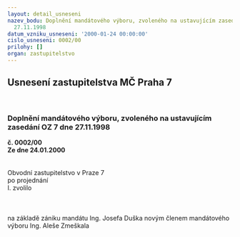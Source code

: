 ```yaml
---
layout: detail_usneseni
nazev_bodu: Doplnění mandátového výboru, zvoleného na ustavujícím zasedání OZ 7 dne
  27.11.1998
datum_vzniku_usneseni: '2000-01-24 00:00:00'
cislo_usneseni: 0002/00
prilohy: []
organ: zastupitelstvo
---
```

<div id="ucUsn_pList" class="usn">
	<span><h2>Usnesení zastupitelstva MČ Praha 7 </h2>
<br></span><div class="standBody">
<span><h3>Doplnění mandátového výboru, zvoleného na ustavujícím zasedání OZ 7 dne 27.11.1998</h3></span><div class="center">
		<strong>č. 0002/00</strong><br>
	</div>
<div class="center">
		<strong>Ze dne 24.01.2000</strong><br><br>
	</div>
<br>Obvodní zastupitelstvo v Praze 7<br>po projednání<br>I.	zvolilo<br><br><br><br> na základě zániku mandátu Ing. Josefa Duška novým členem mandátového výboru Ing. Aleše Zmeškala<br><br>
</div>
</div>